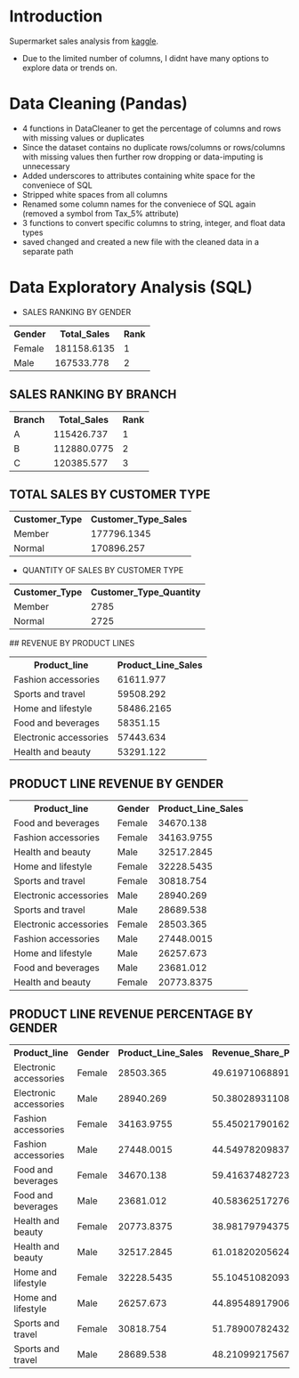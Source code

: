 

# Introduction 
Supermarket sales analysis from <a href='https://www.kaggle.com/datasets/willianoliveiragibin/market-sales-data' >kaggle</a>. 

* Due to the limited number of columns, I didnt have many options to explore data or trends on.


# Data Cleaning (Pandas)
- 4 functions in DataCleaner to get the percentage of columns and rows with missing values or duplicates
- Since the dataset contains no duplicate rows/columns or rows/columns with missing values then further row dropping or data-imputing is unnecessary
- Added underscores to attributes containing white space for the conveniece of SQL
- Stripped white spaces from all columns
- Renamed some column names for the conveniece of SQL again (removed a symbol from Tax_5% attribute)
- 3 functions to convert specific columns to string, integer, and float data types
- saved changed and created a new file with the cleaned data in a separate path


# Data Exploratory Analysis (SQL)
- SALES RANKING BY GENDER
<table><tr><th>Gender</th><th>Total_Sales</th><th>Rank</th><tr><tr><td>Female</td><td>181158.6135</td><td>1</td></tr><tr><td>Male</td><td>167533.778</td><td>2</td></tr></table>

## SALES RANKING BY BRANCH
<table><tr><th>Branch</th><th>Total_Sales</th><th>Rank</th><tr><tr><td>A</td><td>115426.737</td><td>1</td></tr><tr><td>B</td><td>112880.0775</td><td>2</td></tr><tr><td>C</td><td>120385.577</td><td>3</td></tr></table>

## TOTAL SALES BY CUSTOMER TYPE
<table><tr><th>Customer_Type</th><th>Customer_Type_Sales</th><tr><tr><td>Member</td><td>177796.1345</td></tr><tr><td>Normal</td><td>170896.257</td></tr></table>

- QUANTITY OF SALES BY CUSTOMER TYPE
<table><tr><th>Customer_Type</th><th>Customer_Type_Quantity</th><tr><tr><td>Member</td><td>2785</td></tr><tr><td>Normal</td><td>2725</td></tr></table>
## REVENUE BY PRODUCT LINES
<table><tr><th>Product_line</th><th>Product_Line_Sales</th><tr><tr><td>Fashion accessories</td><td>61611.977</td></tr><tr><td>Sports and travel</td><td>59508.292</td></tr><tr><td>Home and lifestyle</td><td>58486.2165</td></tr><tr><td>Food and beverages</td><td>58351.15</td></tr><tr><td>Electronic accessories</td><td>57443.634</td></tr><tr><td>Health and beauty</td><td>53291.122</td></tr></table>
  
## PRODUCT LINE REVENUE BY GENDER
<table><tr><th>Product_line</th><th>Gender</th><th>Product_Line_Sales</th><tr><tr><td>Food and beverages</td><td>Female</td><td>34670.138</td></tr><tr><td>Fashion accessories</td><td>Female</td><td>34163.9755</td></tr><tr><td>Health and beauty</td><td>Male</td><td>32517.2845</td></tr><tr><td>Home and lifestyle</td><td>Female</td><td>32228.5435</td></tr><tr><td>Sports and travel</td><td>Female</td><td>30818.754</td></tr><tr><td>Electronic accessories</td><td>Male</td><td>28940.269</td></tr><tr><td>Sports and travel</td><td>Male</td><td>28689.538</td></tr><tr><td>Electronic accessories</td><td>Female</td><td>28503.365</td></tr><tr><td>Fashion accessories</td><td>Male</td><td>27448.0015</td></tr><tr><td>Home and lifestyle</td><td>Male</td><td>26257.673</td></tr><tr><td>Food and beverages</td><td>Male</td><td>23681.012</td></tr><tr><td>Health and beauty</td><td>Female</td><td>20773.8375</td></tr></table>
  
## PRODUCT LINE REVENUE PERCENTAGE BY GENDER
<table><tr><th>Product_line</th><th>Gender</th><th>Product_Line_Sales</th><th>Revenue_Share_Percentage</th><tr><tr><td>Electronic accessories</td><td>Female</td><td>28503.365</td><td>49.6197106889164</td></tr><tr><td>Electronic accessories</td><td>Male</td><td>28940.269</td><td>50.3802893110836</td></tr><tr><td>Fashion accessories</td><td>Female</td><td>34163.9755</td><td>55.4502179016265</td></tr><tr><td>Fashion accessories</td><td>Male</td><td>27448.0015</td><td>44.5497820983735</td></tr><tr><td>Food and beverages</td><td>Female</td><td>34670.138</td><td>59.4163748272313</td></tr><tr><td>Food and beverages</td><td>Male</td><td>23681.012</td><td>40.5836251727687</td></tr><tr><td>Health and beauty</td><td>Female</td><td>20773.8375</td><td>38.9817979437551</td></tr><tr><td>Health and beauty</td><td>Male</td><td>32517.2845</td><td>61.0182020562449</td></tr><tr><td>Home and lifestyle</td><td>Female</td><td>32228.5435</td><td>55.1045108209385</td></tr><tr><td>Home and lifestyle</td><td>Male</td><td>26257.673</td><td>44.8954891790615</td></tr><tr><td>Sports and travel</td><td>Female</td><td>30818.754</td><td>51.7890078243214</td></tr><tr><td>Sports and travel</td><td>Male</td><td>28689.538</td><td>48.2109921756786</td></tr></table>
